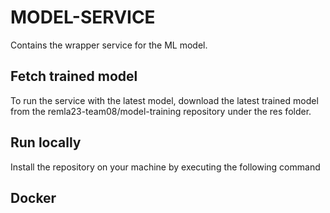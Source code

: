 # MODEL-SERVICE

Contains the wrapper service for the ML model.

## Fetch trained model

To run the service with the latest model, download the latest trained model from the remla23-team08/model-training repository under the res folder.


## Run locally

Install the repository on your machine by executing the following command
## Docker



